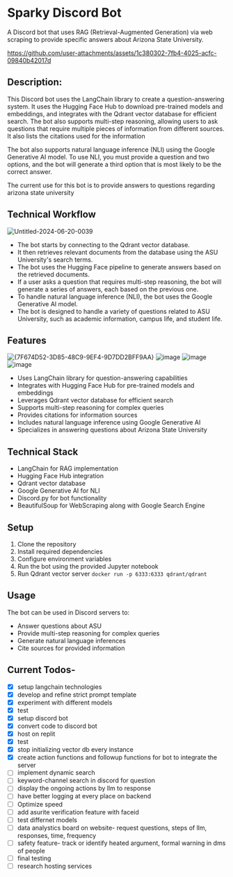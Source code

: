 # Sparky Discord Bot

A Discord bot that uses RAG (Retrieval-Augmented Generation) via web scraping to provide specific answers about Arizona State University.

https://github.com/user-attachments/assets/1c380302-7fb4-4025-acfc-09840b42017d

## Description:
    
This Discord bot uses the LangChain library to create a question-answering system.
It uses the Hugging Face Hub to download pre-trained models and embeddings,
and integrates with the Qdrant vector database for efficient search.
The bot also supports multi-step reasoning, allowing users to ask questions
that require multiple pieces of information from different sources. It also lists the citations used for the information

The bot also supports natural language inference (NLI) using the
Google Generative AI model. To use NLI, you must provide a
question and two options, and the bot will generate a third option
that is most likely to be the correct answer.

The current use for this bot is to provide answers to questions regarding arizona state university 

## Technical Workflow

![Untitled-2024-06-20-0039](https://github.com/user-attachments/assets/7df755a4-fc82-4d48-8a47-b573f36de33f)


- The bot starts by connecting to the Qdrant vector database.
- It then retrieves relevant documents from the database using the ASU University's search terms.
- The bot uses the Hugging Face pipeline to generate answers based on the retrieved documents.
- If a user asks a question that requires multi-step reasoning, the bot will generate a series of answers, each based on the previous one.
- To handle natural language inference (NLI), the bot uses the Google Generative AI model.
- The bot is designed to handle a variety of questions related to ASU University, such as academic information, campus life, and student life.


## Features

![{7F674D52-3D85-48C9-9EF4-9D7DD2BFF9AA}](https://github.com/user-attachments/assets/7b1e0966-cd73-4779-b928-6850358d93ad)
![image](https://github.com/user-attachments/assets/b81a4c26-e32d-43b3-b360-f4bbbb7847a7)
![image](https://github.com/user-attachments/assets/b1bdb741-20ee-4619-9cff-8ea728e696bb)
![image](https://github.com/user-attachments/assets/b122836a-c9c3-46e3-a5bd-f3369b73778e)


- Uses LangChain library for question-answering capabilities
- Integrates with Hugging Face Hub for pre-trained models and embeddings
- Leverages Qdrant vector database for efficient search
- Supports multi-step reasoning for complex queries
- Provides citations for information sources
- Includes natural language inference using Google Generative AI
- Specializes in answering questions about Arizona State University

## Technical Stack

- LangChain for RAG implementation
- Hugging Face Hub integration
- Qdrant vector database
- Google Generative AI for NLI
- Discord.py for bot functionality
- BeautifulSoup for WebScraping along with Google Search Engine

## Setup

1. Clone the repository
2. Install required dependencies
3. Configure environment variables
4. Run the bot using the provided Jupyter notebook
5. Run Qdrant vector server `docker run -p 6333:6333 qdrant/qdrant`

## Usage

The bot can be used in Discord servers to:
- Answer questions about ASU
- Provide multi-step reasoning for complex queries
- Generate natural language inferences
- Cite sources for provided information

## Current Todos-

- [x]  setup langchain technologies
- [x]  develop and refine strict prompt template
- [x]  experiment with different models
- [x]  test
- [x]  setup discord bot
- [x]  convert code to discord bot
- [x]  host on replit
- [x]  test
- [x]  stop initializing vector db every instance
- [x]  create action functions and followup functions for bot to integrate the server
- [ ]  implement dynamic search
- [ ]  keyword-channel search in discord for question
- [ ]  display the ongoing actions by llm to response
- [ ]  have better logging at every place on backend
- [ ]  Optimize speed
- [ ]  add asurite verification feature with faceid
- [ ]  test differnet models
- [ ]  data analystics board on website- request questions, steps of llm, responses, time, frequency
- [ ]  safety feature- track or identify heated argument, formal warning in dms of people
- [ ]  final testing
- [ ]  research hosting services
